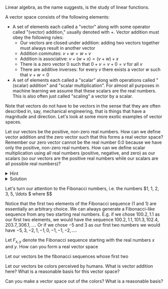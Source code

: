 Linear algebra, as the name suggests, is the study of linear functions.

A vector space consists of the following elements:

+ A set of elements each called a "vector" along with some operator called
  "(vector) addition," usually denoted with $+$. Vector addition must obey the
  following rules:
    * Our vectors are closed under addition: adding two vectors together must
      always result in another vector
    * Addition commutes: $v + w = w + v$
    * Addition is associative: $v + (w + x) = (v + w) + x$
    * There is a zero vector $0$ such that $0 + v = v + 0 = v$ for all $v$
    * There are additive inverses: for every $v$ there exists a vector $w$ such that $v + w = 0$
+ A set of elements each called a "scalar" along with operations called
  "(scalar) addition" and "scalar multiplication". For almost all purposes in
  machine learning we assume that these scalars are the real numbers. This is
also often just called "scaling" a vector by a scalar.

Note that vectors do not have to be vectors in the sense that they are often
described in, say, mechanical engineering, that is things that have a magnitude
and direction. Let's look at some more exotic examples of vector spaces.

Let our vectors be the positive, non-zero real numbers. How can we define vector
addition and the zero vector such that this forms a real vector space? Remember our
zero vector cannot be the real number $0.0$ because we have only the positive,
non-zero real numbers. How can we define scalar multiplication using all real
numbers (positive, negative, and zero) as our scalars (so our vectors are the
positive real numbers while our scalars are all possible real numbers)?

<details>
<summary>Hint</summary>
Let's say that our zero factor is the real number $1.0$. Since if $+$ is the
usual addition on real numbers, $x + 1 \not= x$, to minimize confusion we'll
replace the usual $+$ notation with a $\circ$. What operation would cause $1.0
\circ v = v \circ 1.0 = v$? Does this operation satisfy all the other
requirements for vector addition? If you use this operation, what does scalar
multiplication become?
</details>

<details>
<summary>Solution</summary>
Vector addition is real number multiplication. The zero vector is $1.0$. Scalar
multiplication is exponentiation, where the exponent is the scalar and the base
is the vector. Note that a positive real number raised to any exponent, positive
or negative, is always still positive. Therefore we are closed under scalar
multiplication. Verifying the distributive properties relies on how
addition of exponents turns into multiplication of elements.

In particular:

+ Vectors are closed under addition: the product of two positive real numbers is always another positive real number
+ Vector addition commutes: real number multiplication commutes
+ Vector addition is associative: real number multiplication is associative
+ There is a zero vector: let the zero vector be the real number $1.0$ and
  notice that $1.0 \cdot r = r \cdot 1.0 = r$ for all positive real numbers $r$.
+ There are (vector) additive inverses: there are multiplicative inverses for
  every positive real number $r$, namely $\frac{1}{r}$.
</details>

Let's turn our attention to the Fibonacci numbers, i.e. the numbers $1, 1, 2, 3,
5, \ldots $ where $$

Notice that the first two elements of the Fibonacci sequence ($1$ and $1$) are
essentially an arbitrary choice. We can always generate a Fibonacci-like
sequence from any two starting real numbers. E.g. if we chose $100.2, 1.1$  as our
first two elements, we would have the sequence $100.2, 1.1, 101.3, 102.4, 203.7, 306.1,
\ldots$. Or if we chose $-5$ and $3$ as our first two numbers we would have $-5,
3, -2, 1, -1, 0, -1, -1, -2, \ldots$.

Let $F_{x, y}$ denote the Fibonacci sequence starting with the real numbers $x$
and $y$. How can you form a real vector space

Let our vectors be the fibonacci sequences whose first two 


Let our vectors be colors perceived by humans. What is vector addition here?
What is a reasonable basis for this vector space?

Can you make a vector space out of the colors? What is a reasonable basis?

